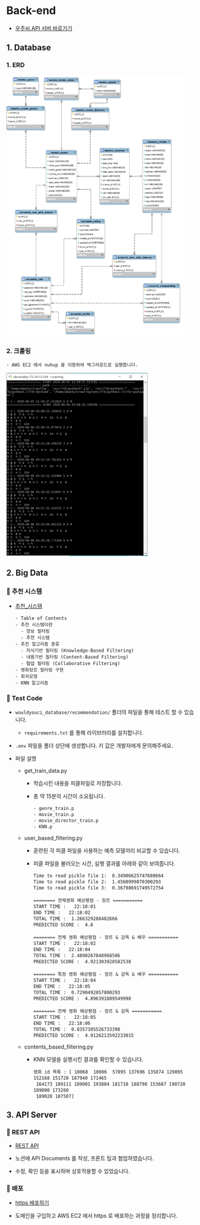 # Back-end

- [우주씨 API 서버 바로가기](https://k02a4061.p.ssafy.io)



## 1. Database

### 1. ERD

<img src="./images/ERD.png" alt="ERD" style="zoom:67%;" />

### 2. 크롤링

	- AWS EC2 에서 nuhup 을 이용하여 백그라운드로 실행합니다.

<img src="./images/백그라운드_시작.PNG" alt="백그라운드_시작" style="zoom:50%;" />





## 2. Big Data

### 📕 추천 시스템

- [추천_시스템](./추천알고리즘/추천_시스템.md)

  ```
  - Table of Contents
  - 추천 시스템이란
    - 정보 필터링
    - 추천 시스템
  - 추천 알고리즘 종류
    - 지식기반 필터링 (Knowledge-Based Filtering)
    - 내용기반 필터링 (Content-Based Filtering) 
    - 협업 필터링 (Collaborative Filtering)
  - 영화장르 필터링 구현
  - 회귀모형
  - KNN 알고리즘
  ```



### 🎁 Test Code

- `wouldyouci_database/recommendation/` 폴더의 파일을 통해 테스트 할 수 있습니다.

  - `requirements.txt` 를 통해 라이브러리를 설치합니다.
- `.env` 파일을 폴더 상단에 생성합니다. 키 값은 개발자에게 문의해주세요.
  
- 파일 설명

  - get_train_data.py

    - 학습시킨 내용을 피클파일로 저장합니다.

    - 총 약 15분의 시간이 소요됩니다.

      ```
      - genre_train.p
      - movie_train.p
      - movie_director_train.p
      - KNN.p
      ```

  - user_based_filtering.py

    - 훈련된 각 피클 파일을 사용하는 예측 모델끼리 비교할 수 있습니다.

    - 피클 파일을 불러오는 시간, 실행 결과를 아래와 같이 보여줍니다.

      ```
      Time to read pickle file 1:  0.34906625747680664
      Time to read pickle file 2:  1.4560999870300293
      Time to read pickle file 3:  0.36798691749572754
      
      ======== 전체영화 예상평점 - 장르 ===========
      START TIME :   22:18:01
      END TIME :   22:18:02
      TOTAL TIME :  1.266329288482666
      PREDICTED SCORE :  4.8
      
      ======== 전체 영화 예상평점 - 장르 & 감독 & 배우 ===========
      START TIME :   22:18:02
      END TIME :   22:18:04
      TOTAL TIME :  2.4890267848968506
      PREDICTED SCORE :  4.921303928582538
      
      ======== 특정 영화 예상평점 - 장르 & 감독 & 배우 ===========
      START TIME :   22:18:04
      END TIME :   22:18:05
      TOTAL TIME :  0.7290492057800293
      PREDICTED SCORE :  4.896391889549998
      
      ======== 전체 영화 예상평점 - 장르 & 감독 ===========
      START TIME :   22:18:05
      END TIME :   22:18:06
      TOTAL TIME :  0.8357305526733398
      PREDICTED SCORE :  4.9126213592233015
      ```

  - contents_based_filtering.py

    - KNN 모델을 실행시킨 결과를 확인할 수 있습니다.

      ```
      영화 id 목록 : [ 10068  10006  57095 137696 135874 129095 152168 151728 187940 171465
       164173 189111 189001 193804 181710 188790 153687 190720 189000 173260
       189028 187507]
      ```

      





## 3. API Server

### 📕 REST API

- [REST API](./API서버/rest_api.md)

- 노션에 API Documents 를 작성, 프론트 팁과 협업하였습니다.
- 수정, 확인 등을 표시하며 상호작용할 수 있었습니다.



### 📔 배포

- [https 배포하기](./API서버/https_배포하기.md)

- 도메인을 구입하고 AWS EC2 에서 https 로 배포하는 과정을 정리합니다. 